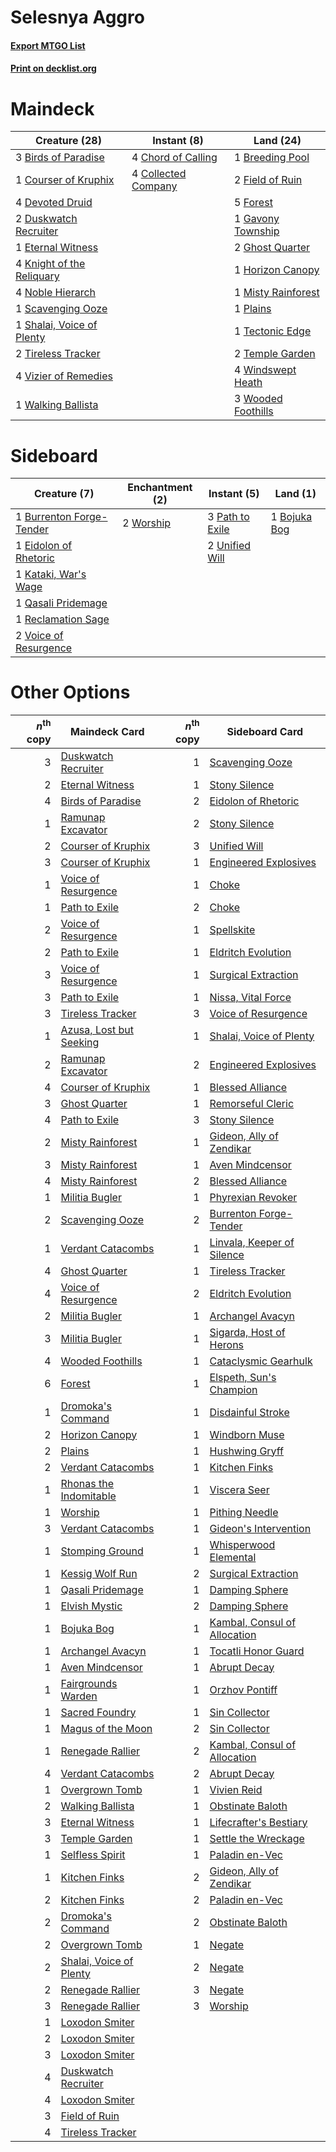 # Selesnya Aggro

#### [Export MTGO List](../collection/Selesnya%20Aggro/Selesnya%20Aggro.txt)
#### [Print on decklist.org](http://decklist.org/?deckmain=3%09Birds%20of%20Paradise%0A1%09Breeding%20Pool%0A4%09Chord%20of%20Calling%0A4%09Collected%20Company%0A1%09Courser%20of%20Kruphix%0A4%09Devoted%20Druid%0A2%09Duskwatch%20Recruiter%0A1%09Eternal%20Witness%0A2%09Field%20of%20Ruin%0A5%09Forest%0A1%09Gavony%20Township%0A2%09Ghost%20Quarter%0A1%09Horizon%20Canopy%0A4%09Knight%20of%20the%20Reliquary%0A1%09Misty%20Rainforest%0A4%09Noble%20Hierarch%0A1%09Plains%0A1%09Scavenging%20Ooze%0A1%09Shalai,%20Voice%20of%20Plenty%0A1%09Tectonic%20Edge%0A2%09Temple%20Garden%0A2%09Tireless%20Tracker%0A4%09Vizier%20of%20Remedies%0A1%09Walking%20Ballista%0A4%09Windswept%20Heath%0A3%09Wooded%20Foothills&deckside=1%09Bojuka%20Bog%0A1%09Burrenton%20Forge-Tender%0A1%09Eidolon%20of%20Rhetoric%0A1%09Kataki,%20War's%20Wage%0A3%09Path%20to%20Exile%0A1%09Qasali%20Pridemage%0A1%09Reclamation%20Sage%0A2%09Unified%20Will%0A2%09Voice%20of%20Resurgence%0A2%09Worship)
# Maindeck

|                                           Creature (28)                                            |                                         Instant (8)                                          |                                          Land (24)                                          |
|----------------------------------------------------------------------------------------------------|----------------------------------------------------------------------------------------------|---------------------------------------------------------------------------------------------|
|3 [Birds of Paradise](http://gatherer.wizards.com/Pages/Card/Details.aspx?multiverseid=416933)      |4 [Chord of Calling](http://gatherer.wizards.com/Pages/Card/Details.aspx?multiverseid=89064)  |1 [Breeding Pool](http://gatherer.wizards.com/Pages/Card/Details.aspx?multiverseid=405095)   |
|1 [Courser of Kruphix](http://gatherer.wizards.com/Pages/Card/Details.aspx?multiverseid=442153)     |4 [Collected Company](http://gatherer.wizards.com/Pages/Card/Details.aspx?multiverseid=394519)|2 [Field of Ruin](http://gatherer.wizards.com/Pages/Card/Details.aspx?multiverseid=435415)   |
|4 [Devoted Druid](http://gatherer.wizards.com/Pages/Card/Details.aspx?multiverseid=135500)          |                                                                                              |5 [Forest](http://gatherer.wizards.com/Pages/Card/Details.aspx?multiverseid=439605)          |
|2 [Duskwatch Recruiter](http://gatherer.wizards.com/Pages/Card/Details.aspx?multiverseid=409961)    |                                                                                              |1 [Gavony Township](http://gatherer.wizards.com/Pages/Card/Details.aspx?multiverseid=233242) |
|1 [Eternal Witness](http://gatherer.wizards.com/Pages/Card/Details.aspx?multiverseid=370427)        |                                                                                              |2 [Ghost Quarter](http://gatherer.wizards.com/Pages/Card/Details.aspx?multiverseid=430470)   |
|4 [Knight of the Reliquary](http://gatherer.wizards.com/Pages/Card/Details.aspx?multiverseid=370379)|                                                                                              |1 [Horizon Canopy](http://gatherer.wizards.com/Pages/Card/Details.aspx?multiverseid=438806)  |
|4 [Noble Hierarch](http://gatherer.wizards.com/Pages/Card/Details.aspx?multiverseid=397709)         |                                                                                              |1 [Misty Rainforest](http://gatherer.wizards.com/Pages/Card/Details.aspx?multiverseid=426065)|
|1 [Scavenging Ooze](http://gatherer.wizards.com/Pages/Card/Details.aspx?multiverseid=425959)        |                                                                                              |1 [Plains](http://gatherer.wizards.com/Pages/Card/Details.aspx?multiverseid=439601)          |
|1 [Shalai, Voice of Plenty](http://gatherer.wizards.com/Pages/Card/Details.aspx?multiverseid=442923)|                                                                                              |1 [Tectonic Edge](http://gatherer.wizards.com/Pages/Card/Details.aspx?multiverseid=409575)   |
|2 [Tireless Tracker](http://gatherer.wizards.com/Pages/Card/Details.aspx?multiverseid=409997)       |                                                                                              |2 [Temple Garden](http://gatherer.wizards.com/Pages/Card/Details.aspx?multiverseid=405112)   |
|4 [Vizier of Remedies](http://gatherer.wizards.com/Pages/Card/Details.aspx?multiverseid=426740)     |                                                                                              |4 [Windswept Heath](http://gatherer.wizards.com/Pages/Card/Details.aspx?multiverseid=405115) |
|1 [Walking Ballista](http://gatherer.wizards.com/Pages/Card/Details.aspx?multiverseid=423848)       |                                                                                              |3 [Wooded Foothills](http://gatherer.wizards.com/Pages/Card/Details.aspx?multiverseid=405116)|


# Sideboard

|                                           Creature (7)                                            |                                  Enchantment (2)                                   |                                       Instant (5)                                        |                                       Land (1)                                        |
|---------------------------------------------------------------------------------------------------|------------------------------------------------------------------------------------|------------------------------------------------------------------------------------------|---------------------------------------------------------------------------------------|
|1 [Burrenton Forge-Tender](http://gatherer.wizards.com/Pages/Card/Details.aspx?multiverseid=438580)|2 [Worship](http://gatherer.wizards.com/Pages/Card/Details.aspx?multiverseid=429865)|3 [Path to Exile](http://gatherer.wizards.com/Pages/Card/Details.aspx?multiverseid=370408)|1 [Bojuka Bog](http://gatherer.wizards.com/Pages/Card/Details.aspx?multiverseid=247536)|
|1 [Eidolon of Rhetoric](http://gatherer.wizards.com/Pages/Card/Details.aspx?multiverseid=380409)   |                                                                                    |2 [Unified Will](http://gatherer.wizards.com/Pages/Card/Details.aspx?multiverseid=193456) |                                                                                       |
|1 [Kataki, War's Wage](http://gatherer.wizards.com/Pages/Card/Details.aspx?multiverseid=370414)    |                                                                                    |                                                                                          |                                                                                       |
|1 [Qasali Pridemage](http://gatherer.wizards.com/Pages/Card/Details.aspx?multiverseid=249405)      |                                                                                    |                                                                                          |                                                                                       |
|1 [Reclamation Sage](http://gatherer.wizards.com/Pages/Card/Details.aspx?multiverseid=430359)      |                                                                                    |                                                                                          |                                                                                       |
|2 [Voice of Resurgence](http://gatherer.wizards.com/Pages/Card/Details.aspx?multiverseid=426025)   |                                                                                    |                                                                                          |                                                                                       |


# Other Options

|*n*<sup>th</sup> copy|                                          Maindeck Card                                           |*n*<sup>th</sup> copy|                                            Sideboard Card                                             |
|--------------------:|--------------------------------------------------------------------------------------------------|--------------------:|-------------------------------------------------------------------------------------------------------|
|                    3|[Duskwatch Recruiter](http://gatherer.wizards.com/Pages/Card/Details.aspx?multiverseid=409961)    |                    1|[Scavenging Ooze](http://gatherer.wizards.com/Pages/Card/Details.aspx?multiverseid=425959)             |
|                    2|[Eternal Witness](http://gatherer.wizards.com/Pages/Card/Details.aspx?multiverseid=370427)        |                    1|[Stony Silence](http://gatherer.wizards.com/Pages/Card/Details.aspx?multiverseid=425850)               |
|                    4|[Birds of Paradise](http://gatherer.wizards.com/Pages/Card/Details.aspx?multiverseid=416933)      |                    2|[Eidolon of Rhetoric](http://gatherer.wizards.com/Pages/Card/Details.aspx?multiverseid=380409)         |
|                    1|[Ramunap Excavator](http://gatherer.wizards.com/Pages/Card/Details.aspx?multiverseid=430818)      |                    2|[Stony Silence](http://gatherer.wizards.com/Pages/Card/Details.aspx?multiverseid=425850)               |
|                    2|[Courser of Kruphix](http://gatherer.wizards.com/Pages/Card/Details.aspx?multiverseid=442153)     |                    3|[Unified Will](http://gatherer.wizards.com/Pages/Card/Details.aspx?multiverseid=193456)                |
|                    3|[Courser of Kruphix](http://gatherer.wizards.com/Pages/Card/Details.aspx?multiverseid=442153)     |                    1|[Engineered Explosives](http://gatherer.wizards.com/Pages/Card/Details.aspx?multiverseid=370549)       |
|                    1|[Voice of Resurgence](http://gatherer.wizards.com/Pages/Card/Details.aspx?multiverseid=426025)    |                    1|[Choke](http://gatherer.wizards.com/Pages/Card/Details.aspx?multiverseid=430685)                       |
|                    1|[Path to Exile](http://gatherer.wizards.com/Pages/Card/Details.aspx?multiverseid=370408)          |                    2|[Choke](http://gatherer.wizards.com/Pages/Card/Details.aspx?multiverseid=430685)                       |
|                    2|[Voice of Resurgence](http://gatherer.wizards.com/Pages/Card/Details.aspx?multiverseid=426025)    |                    1|[Spellskite](http://gatherer.wizards.com/Pages/Card/Details.aspx?multiverseid=397743)                  |
|                    2|[Path to Exile](http://gatherer.wizards.com/Pages/Card/Details.aspx?multiverseid=370408)          |                    1|[Eldritch Evolution](http://gatherer.wizards.com/Pages/Card/Details.aspx?multiverseid=414456)          |
|                    3|[Voice of Resurgence](http://gatherer.wizards.com/Pages/Card/Details.aspx?multiverseid=426025)    |                    1|[Surgical Extraction](http://gatherer.wizards.com/Pages/Card/Details.aspx?multiverseid=397706)         |
|                    3|[Path to Exile](http://gatherer.wizards.com/Pages/Card/Details.aspx?multiverseid=370408)          |                    1|[Nissa, Vital Force](http://gatherer.wizards.com/Pages/Card/Details.aspx?multiverseid=417736)          |
|                    3|[Tireless Tracker](http://gatherer.wizards.com/Pages/Card/Details.aspx?multiverseid=409997)       |                    3|[Voice of Resurgence](http://gatherer.wizards.com/Pages/Card/Details.aspx?multiverseid=426025)         |
|                    1|[Azusa, Lost but Seeking](http://gatherer.wizards.com/Pages/Card/Details.aspx?multiverseid=442150)|                    1|[Shalai, Voice of Plenty](http://gatherer.wizards.com/Pages/Card/Details.aspx?multiverseid=442923)     |
|                    2|[Ramunap Excavator](http://gatherer.wizards.com/Pages/Card/Details.aspx?multiverseid=430818)      |                    2|[Engineered Explosives](http://gatherer.wizards.com/Pages/Card/Details.aspx?multiverseid=370549)       |
|                    4|[Courser of Kruphix](http://gatherer.wizards.com/Pages/Card/Details.aspx?multiverseid=442153)     |                    1|[Blessed Alliance](http://gatherer.wizards.com/Pages/Card/Details.aspx?multiverseid=414302)            |
|                    3|[Ghost Quarter](http://gatherer.wizards.com/Pages/Card/Details.aspx?multiverseid=430470)          |                    1|[Remorseful Cleric](http://gatherer.wizards.com/Pages/Card/Details.aspx?multiverseid=447169)           |
|                    4|[Path to Exile](http://gatherer.wizards.com/Pages/Card/Details.aspx?multiverseid=370408)          |                    3|[Stony Silence](http://gatherer.wizards.com/Pages/Card/Details.aspx?multiverseid=425850)               |
|                    2|[Misty Rainforest](http://gatherer.wizards.com/Pages/Card/Details.aspx?multiverseid=426065)       |                    1|[Gideon, Ally of Zendikar](http://gatherer.wizards.com/Pages/Card/Details.aspx?multiverseid=401897)    |
|                    3|[Misty Rainforest](http://gatherer.wizards.com/Pages/Card/Details.aspx?multiverseid=426065)       |                    1|[Aven Mindcensor](http://gatherer.wizards.com/Pages/Card/Details.aspx?multiverseid=429861)             |
|                    4|[Misty Rainforest](http://gatherer.wizards.com/Pages/Card/Details.aspx?multiverseid=426065)       |                    2|[Blessed Alliance](http://gatherer.wizards.com/Pages/Card/Details.aspx?multiverseid=414302)            |
|                    1|[Militia Bugler](http://gatherer.wizards.com/Pages/Card/Details.aspx?multiverseid=447165)         |                    1|[Phyrexian Revoker](http://gatherer.wizards.com/Pages/Card/Details.aspx?multiverseid=220589)           |
|                    2|[Scavenging Ooze](http://gatherer.wizards.com/Pages/Card/Details.aspx?multiverseid=425959)        |                    2|[Burrenton Forge-Tender](http://gatherer.wizards.com/Pages/Card/Details.aspx?multiverseid=438580)      |
|                    1|[Verdant Catacombs](http://gatherer.wizards.com/Pages/Card/Details.aspx?multiverseid=426074)      |                    1|[Linvala, Keeper of Silence](http://gatherer.wizards.com/Pages/Card/Details.aspx?multiverseid=425838)  |
|                    4|[Ghost Quarter](http://gatherer.wizards.com/Pages/Card/Details.aspx?multiverseid=430470)          |                    1|[Tireless Tracker](http://gatherer.wizards.com/Pages/Card/Details.aspx?multiverseid=409997)            |
|                    4|[Voice of Resurgence](http://gatherer.wizards.com/Pages/Card/Details.aspx?multiverseid=426025)    |                    2|[Eldritch Evolution](http://gatherer.wizards.com/Pages/Card/Details.aspx?multiverseid=414456)          |
|                    2|[Militia Bugler](http://gatherer.wizards.com/Pages/Card/Details.aspx?multiverseid=447165)         |                    1|[Archangel Avacyn](http://gatherer.wizards.com/Pages/Card/Details.aspx?multiverseid=439314)            |
|                    3|[Militia Bugler](http://gatherer.wizards.com/Pages/Card/Details.aspx?multiverseid=447165)         |                    1|[Sigarda, Host of Herons](http://gatherer.wizards.com/Pages/Card/Details.aspx?multiverseid=240033)     |
|                    4|[Wooded Foothills](http://gatherer.wizards.com/Pages/Card/Details.aspx?multiverseid=405116)       |                    1|[Cataclysmic Gearhulk](http://gatherer.wizards.com/Pages/Card/Details.aspx?multiverseid=420588)        |
|                    6|[Forest](http://gatherer.wizards.com/Pages/Card/Details.aspx?multiverseid=439605)                 |                    1|[Elspeth, Sun's Champion](http://gatherer.wizards.com/Pages/Card/Details.aspx?multiverseid=394361)     |
|                    1|[Dromoka's Command](http://gatherer.wizards.com/Pages/Card/Details.aspx?multiverseid=394558)      |                    1|[Disdainful Stroke](http://gatherer.wizards.com/Pages/Card/Details.aspx?multiverseid=446776)           |
|                    2|[Horizon Canopy](http://gatherer.wizards.com/Pages/Card/Details.aspx?multiverseid=438806)         |                    1|[Windborn Muse](http://gatherer.wizards.com/Pages/Card/Details.aspx?multiverseid=247147)               |
|                    2|[Plains](http://gatherer.wizards.com/Pages/Card/Details.aspx?multiverseid=439601)                 |                    1|[Hushwing Gryff](http://gatherer.wizards.com/Pages/Card/Details.aspx?multiverseid=420685)              |
|                    2|[Verdant Catacombs](http://gatherer.wizards.com/Pages/Card/Details.aspx?multiverseid=426074)      |                    1|[Kitchen Finks](http://gatherer.wizards.com/Pages/Card/Details.aspx?multiverseid=370458)               |
|                    1|[Rhonas the Indomitable](http://gatherer.wizards.com/Pages/Card/Details.aspx?multiverseid=429887) |                    1|[Viscera Seer](http://gatherer.wizards.com/Pages/Card/Details.aspx?multiverseid=376569)                |
|                    1|[Worship](http://gatherer.wizards.com/Pages/Card/Details.aspx?multiverseid=429865)                |                    1|[Pithing Needle](http://gatherer.wizards.com/Pages/Card/Details.aspx?multiverseid=425815)              |
|                    3|[Verdant Catacombs](http://gatherer.wizards.com/Pages/Card/Details.aspx?multiverseid=426074)      |                    1|[Gideon's Intervention](http://gatherer.wizards.com/Pages/Card/Details.aspx?multiverseid=426717)       |
|                    1|[Stomping Ground](http://gatherer.wizards.com/Pages/Card/Details.aspx?multiverseid=405110)        |                    1|[Whisperwood Elemental](http://gatherer.wizards.com/Pages/Card/Details.aspx?multiverseid=391958)       |
|                    1|[Kessig Wolf Run](http://gatherer.wizards.com/Pages/Card/Details.aspx?multiverseid=373323)        |                    2|[Surgical Extraction](http://gatherer.wizards.com/Pages/Card/Details.aspx?multiverseid=397706)         |
|                    1|[Qasali Pridemage](http://gatherer.wizards.com/Pages/Card/Details.aspx?multiverseid=249405)       |                    1|[Damping Sphere](http://gatherer.wizards.com/Pages/Card/Details.aspx?multiverseid=443101)              |
|                    1|[Elvish Mystic](http://gatherer.wizards.com/Pages/Card/Details.aspx?multiverseid=442743)          |                    2|[Damping Sphere](http://gatherer.wizards.com/Pages/Card/Details.aspx?multiverseid=443101)              |
|                    1|[Bojuka Bog](http://gatherer.wizards.com/Pages/Card/Details.aspx?multiverseid=247536)             |                    1|[Kambal, Consul of Allocation](http://gatherer.wizards.com/Pages/Card/Details.aspx?multiverseid=417756)|
|                    1|[Archangel Avacyn](http://gatherer.wizards.com/Pages/Card/Details.aspx?multiverseid=439314)       |                    1|[Tocatli Honor Guard](http://gatherer.wizards.com/Pages/Card/Details.aspx?multiverseid=435194)         |
|                    1|[Aven Mindcensor](http://gatherer.wizards.com/Pages/Card/Details.aspx?multiverseid=429861)        |                    1|[Abrupt Decay](http://gatherer.wizards.com/Pages/Card/Details.aspx?multiverseid=425971)                |
|                    1|[Fairgrounds Warden](http://gatherer.wizards.com/Pages/Card/Details.aspx?multiverseid=417586)     |                    1|[Orzhov Pontiff](http://gatherer.wizards.com/Pages/Card/Details.aspx?multiverseid=96844)               |
|                    1|[Sacred Foundry](http://gatherer.wizards.com/Pages/Card/Details.aspx?multiverseid=405106)         |                    1|[Sin Collector](http://gatherer.wizards.com/Pages/Card/Details.aspx?multiverseid=426008)               |
|                    1|[Magus of the Moon](http://gatherer.wizards.com/Pages/Card/Details.aspx?multiverseid=438704)      |                    2|[Sin Collector](http://gatherer.wizards.com/Pages/Card/Details.aspx?multiverseid=426008)               |
|                    1|[Renegade Rallier](http://gatherer.wizards.com/Pages/Card/Details.aspx?multiverseid=423800)       |                    2|[Kambal, Consul of Allocation](http://gatherer.wizards.com/Pages/Card/Details.aspx?multiverseid=417756)|
|                    4|[Verdant Catacombs](http://gatherer.wizards.com/Pages/Card/Details.aspx?multiverseid=426074)      |                    2|[Abrupt Decay](http://gatherer.wizards.com/Pages/Card/Details.aspx?multiverseid=425971)                |
|                    1|[Overgrown Tomb](http://gatherer.wizards.com/Pages/Card/Details.aspx?multiverseid=405103)         |                    1|[Vivien Reid](http://gatherer.wizards.com/Pages/Card/Details.aspx?multiverseid=447344)                 |
|                    2|[Walking Ballista](http://gatherer.wizards.com/Pages/Card/Details.aspx?multiverseid=423848)       |                    1|[Obstinate Baloth](http://gatherer.wizards.com/Pages/Card/Details.aspx?multiverseid=438745)            |
|                    3|[Eternal Witness](http://gatherer.wizards.com/Pages/Card/Details.aspx?multiverseid=370427)        |                    1|[Lifecrafter's Bestiary](http://gatherer.wizards.com/Pages/Card/Details.aspx?multiverseid=423829)      |
|                    3|[Temple Garden](http://gatherer.wizards.com/Pages/Card/Details.aspx?multiverseid=405112)          |                    1|[Settle the Wreckage](http://gatherer.wizards.com/Pages/Card/Details.aspx?multiverseid=435186)         |
|                    1|[Selfless Spirit](http://gatherer.wizards.com/Pages/Card/Details.aspx?multiverseid=414332)        |                    1|[Paladin en-Vec](http://gatherer.wizards.com/Pages/Card/Details.aspx?multiverseid=397600)              |
|                    1|[Kitchen Finks](http://gatherer.wizards.com/Pages/Card/Details.aspx?multiverseid=370458)          |                    2|[Gideon, Ally of Zendikar](http://gatherer.wizards.com/Pages/Card/Details.aspx?multiverseid=401897)    |
|                    2|[Kitchen Finks](http://gatherer.wizards.com/Pages/Card/Details.aspx?multiverseid=370458)          |                    2|[Paladin en-Vec](http://gatherer.wizards.com/Pages/Card/Details.aspx?multiverseid=397600)              |
|                    2|[Dromoka's Command](http://gatherer.wizards.com/Pages/Card/Details.aspx?multiverseid=394558)      |                    2|[Obstinate Baloth](http://gatherer.wizards.com/Pages/Card/Details.aspx?multiverseid=438745)            |
|                    2|[Overgrown Tomb](http://gatherer.wizards.com/Pages/Card/Details.aspx?multiverseid=405103)         |                    1|[Negate](http://gatherer.wizards.com/Pages/Card/Details.aspx?multiverseid=447135)                      |
|                    2|[Shalai, Voice of Plenty](http://gatherer.wizards.com/Pages/Card/Details.aspx?multiverseid=442923)|                    2|[Negate](http://gatherer.wizards.com/Pages/Card/Details.aspx?multiverseid=447135)                      |
|                    2|[Renegade Rallier](http://gatherer.wizards.com/Pages/Card/Details.aspx?multiverseid=423800)       |                    3|[Negate](http://gatherer.wizards.com/Pages/Card/Details.aspx?multiverseid=447135)                      |
|                    3|[Renegade Rallier](http://gatherer.wizards.com/Pages/Card/Details.aspx?multiverseid=423800)       |                    3|[Worship](http://gatherer.wizards.com/Pages/Card/Details.aspx?multiverseid=429865)                     |
|                    1|[Loxodon Smiter](http://gatherer.wizards.com/Pages/Card/Details.aspx?multiverseid=290543)         |                     |                                                                                                       |
|                    2|[Loxodon Smiter](http://gatherer.wizards.com/Pages/Card/Details.aspx?multiverseid=290543)         |                     |                                                                                                       |
|                    3|[Loxodon Smiter](http://gatherer.wizards.com/Pages/Card/Details.aspx?multiverseid=290543)         |                     |                                                                                                       |
|                    4|[Duskwatch Recruiter](http://gatherer.wizards.com/Pages/Card/Details.aspx?multiverseid=409961)    |                     |                                                                                                       |
|                    4|[Loxodon Smiter](http://gatherer.wizards.com/Pages/Card/Details.aspx?multiverseid=290543)         |                     |                                                                                                       |
|                    3|[Field of Ruin](http://gatherer.wizards.com/Pages/Card/Details.aspx?multiverseid=435415)          |                     |                                                                                                       |
|                    4|[Tireless Tracker](http://gatherer.wizards.com/Pages/Card/Details.aspx?multiverseid=409997)       |                     |                                                                                                       |

